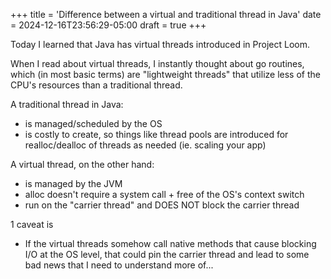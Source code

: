 +++
title = 'Difference between a virtual and traditional thread in Java'
date = 2024-12-16T23:56:29-05:00
draft = true
+++

Today I learned that Java has virtual threads introduced in Project Loom.

When I read about virtual threads, I instantly thought about go routines, which (in most basic terms) are "lightweight threads" that utilize less of the CPU's resources than a traditional thread.

A traditional thread in Java:
- is managed/scheduled by the OS
- is costly to create, so things like thread pools are introduced for realloc/dealloc of threads as needed (ie. scaling your app)

A virtual thread, on the other hand:
- is managed by the JVM
- alloc doesn't require a system call + free of the OS's context switch
- run on the "carrier thread" and DOES NOT block the carrier thread

1 caveat is
- If the virtual threads somehow call native methods that cause blocking I/O at the OS level, that could pin the carrier thread and lead to some bad news that I need to understand more of...
